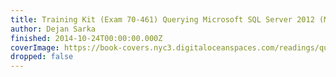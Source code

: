 ```yaml
---
title: Training Kit (Exam 70-461) Querying Microsoft SQL Server 2012 (MCSA)
author: Dejan Sarka
finished: 2014-10-24T00:00:00.000Z
coverImage: https://book-covers.nyc3.digitaloceanspaces.com/readings/querying-microsoft-sql-server-2012-02.jpg
dropped: false
---
```


